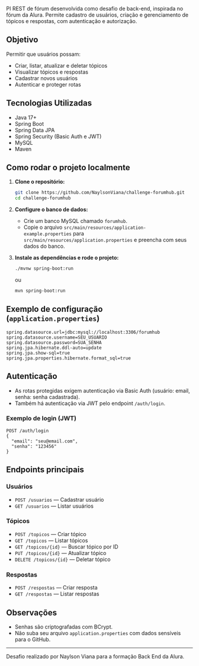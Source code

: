PI REST de fórum desenvolvida como desafio de back-end, inspirada no fórum da Alura. Permite cadastro de usuários, criação e gerenciamento de tópicos e respostas, com autenticação e autorização.

## Objetivo

Permitir que usuários possam:

- Criar, listar, atualizar e deletar tópicos
- Visualizar tópicos e respostas
- Cadastrar novos usuários
- Autenticar e proteger rotas

## Tecnologias Utilizadas

- Java 17+
- Spring Boot
- Spring Data JPA
- Spring Security (Basic Auth e JWT)
- MySQL
- Maven

## Como rodar o projeto localmente

1. **Clone o repositório:**

   ```bash
   git clone https://github.com/NaylsonViana/challenge-forumhub.git
   cd challenge-forumhub
   ```

2. **Configure o banco de dados:**

   - Crie um banco MySQL chamado `forumhub`.
   - Copie o arquivo `src/main/resources/application-example.properties` para `src/main/resources/application.properties` e preencha com seus dados do banco.

3. **Instale as dependências e rode o projeto:**
   ```bash
   ./mvnw spring-boot:run
   ```
   ou
   ```bash
   mvn spring-boot:run
   ```

## Exemplo de configuração (`application.properties`)

```properties
spring.datasource.url=jdbc:mysql://localhost:3306/forumhub
spring.datasource.username=SEU_USUARIO
spring.datasource.password=SUA_SENHA
spring.jpa.hibernate.ddl-auto=update
spring.jpa.show-sql=true
spring.jpa.properties.hibernate.format_sql=true
```

## Autenticação

- As rotas protegidas exigem autenticação via Basic Auth (usuário: email, senha: senha cadastrada).
- Também há autenticação via JWT pelo endpoint `/auth/login`.

### Exemplo de login (JWT)

```
POST /auth/login
{
  "email": "seu@email.com",
  "senha": "123456"
}
```

## Endpoints principais

### Usuários

- `POST /usuarios` — Cadastrar usuário
- `GET /usuarios` — Listar usuários

### Tópicos

- `POST /topicos` — Criar tópico
- `GET /topicos` — Listar tópicos
- `GET /topicos/{id}` — Buscar tópico por ID
- `PUT /topicos/{id}` — Atualizar tópico
- `DELETE /topicos/{id}` — Deletar tópico

### Respostas

- `POST /respostas` — Criar resposta
- `GET /respostas` — Listar respostas

## Observações

- Senhas são criptografadas com BCrypt.
- Não suba seu arquivo `application.properties` com dados sensíveis para o GitHub.

---

Desafio realizado por Naylson Viana para a formação Back End da Alura.
